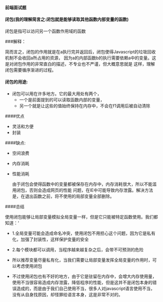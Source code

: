 #### 前端面试题

#### 闭包\(我的理解简言之:闭包就是能够读取其他函数内部变量的函数\)

闭包是指可以访问另一个函数作用域的函数

###解释：


简而言之，闭包的作用就是在a执行完并返回后，闭包使得Javascript的垃圾回收机制不会收回a所占用的资源，
因为a的内部函数b的执行需要依赖a中的变量。这是对闭包作用的非常直白的描述，不专业也不严谨，但大概意思就是
这样，理解闭包需要循序渐进的过程。



#### 闭包的用途:

+ 闭包可以用在许多地方。它的最大用处有两个，
    + 一个是前面提到的可以读取函数内部的变量，
    + 另一个就是让这些的值始终保持在内存中，不会在f1调用后被自动清除



####优点

+ 灵活和方便    
+ 封装
    



####缺点:

+ 空间浪费 
+ 内存消耗 
+ 性能消耗

   由于闭包会使得函数中的变量都被保存在内存中，内存消耗很大，所以不能滥用闭包，否则会造成网页的性能
问题，在IE中可能导致内存泄露。解决方法是，在退出函数之前，将不使用的局部变量全部删除。


####总结

使用闭包能够让局部变量模拟全局变量一样，但是它只能被特定函数使用。我们都知道：‘

+ 1.全局变量可能会造成命名冲突，使用闭包不用担心这个问题，因为它是私有化，加强了封装性，这样保护变量的安全

+ 2.每个模块都可以调用，当程序越来越复杂之后，会带不可预测的危险

+ 所以推荐变量尽量私有化，当我们需要让局部变量发挥全局变量的作用时，可以考虑使用闭包
+ 不过使用闭包也有不好的地方，由于它是驻留在内存中，会增大内存使用量，使用不当很容易造成内存泄露，降低程序的性能，但是这并不是闭包本身的错误造成的，而是由于我们自己使用不当，很多人对javascript语言使用不当，没有从自身找原因，却怪罪给语言本身，这是非常不对的。


